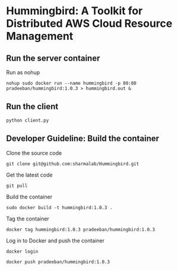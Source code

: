 # Hummingbird: A Toolkit for Distributed AWS Cloud Resource Management 

## Run the server container

Run as nohup
````
nohup sudo docker run --name hummingbird -p 80:80 pradeeban/hummingbird:1.0.3 > hummingbird.out &
````

## Run the client
````
python client.py
````

## Developer Guideline: Build the container

Clone the source code
````
git clone git@github.com:sharmalab/Hummingbird.git
````

Get the latest code
````
git pull
````

Build the container
````
sudo docker build -t hummingbird:1.0.3 .
````
Tag the container
````
docker tag hummingbird:1.0.3 pradeeban/hummingbird:1.0.3
````

Log in to Docker and push the container
````
docker login

docker push pradeeban/hummingbird:1.0.3
````
